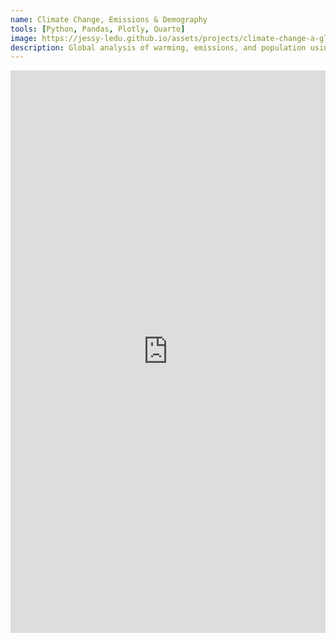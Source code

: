 ```yaml
---
name: Climate Change, Emissions & Demography
tools: [Python, Pandas, Plotly, Quarto]
image: https://jessy-ledu.github.io/assets/projects/climate-change-a-global-data-analysis/climate-change.png
description: Global analysis of warming, emissions, and population using Python.
---
```


<iframe src="https://jessy-ledu.github.io/assets/Projects/climate-change-a-global-data-analysis/climate-change-a-global-data-analysis_embedded.html" width="100%" height="900" style="border:0;"></iframe>

